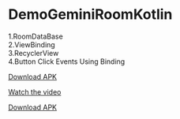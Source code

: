 # DemoGeminiRoomKotlin
1.RoomDataBase\
2.ViewBinding\
3.RecyclerView\
4.Button Click Events Using Binding

[Download APK](https://github.com/63Ashfaque/DemoGeminiRoomKotlin/blob/master/app-debug.apk)

[Watch the video](https://github.com/63Ashfaque/DemoGeminiRoomKotlin/blob/master/Screen_recording.mp4)

[Download APK](https://github.com/63Ashfaque/DemoGeminiRoomKotlin/blob/master/app-debug.apk)
